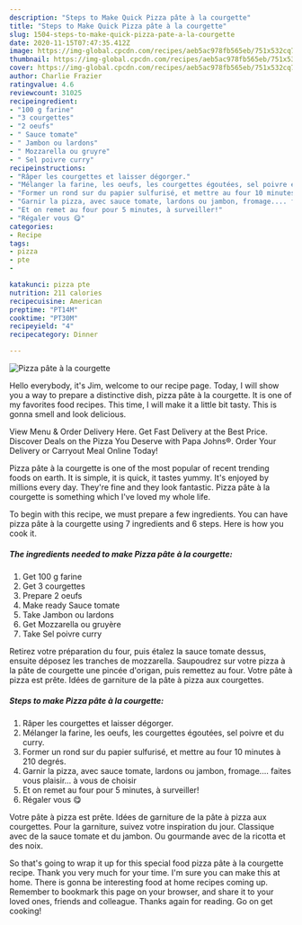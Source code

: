 ```yaml
---
description: "Steps to Make Quick Pizza pâte à la courgette"
title: "Steps to Make Quick Pizza pâte à la courgette"
slug: 1504-steps-to-make-quick-pizza-pate-a-la-courgette
date: 2020-11-15T07:47:35.412Z
image: https://img-global.cpcdn.com/recipes/aeb5ac978fb565eb/751x532cq70/pizza-pate-a-la-courgette-photo-principale-de-la-recette.jpg
thumbnail: https://img-global.cpcdn.com/recipes/aeb5ac978fb565eb/751x532cq70/pizza-pate-a-la-courgette-photo-principale-de-la-recette.jpg
cover: https://img-global.cpcdn.com/recipes/aeb5ac978fb565eb/751x532cq70/pizza-pate-a-la-courgette-photo-principale-de-la-recette.jpg
author: Charlie Frazier
ratingvalue: 4.6
reviewcount: 31025
recipeingredient:
- "100 g farine"
- "3 courgettes"
- "2 oeufs"
- " Sauce tomate"
- " Jambon ou lardons"
- " Mozzarella ou gruyre"
- " Sel poivre curry"
recipeinstructions:
- "Râper les courgettes et laisser dégorger."
- "Mélanger la farine, les oeufs, les courgettes égoutées, sel poivre et du curry."
- "Former un rond sur du papier sulfurisé, et mettre au four 10 minutes à 210 degrés."
- "Garnir la pizza, avec sauce tomate, lardons ou jambon, fromage.... faites vous plaisir... à vous de choisir"
- "Et on remet au four pour 5 minutes, à surveiller!"
- "Régaler vous 😋"
categories:
- Recipe
tags:
- pizza
- pte
- 

katakunci: pizza pte  
nutrition: 211 calories
recipecuisine: American
preptime: "PT14M"
cooktime: "PT30M"
recipeyield: "4"
recipecategory: Dinner

---
```



![Pizza pâte à la courgette](https://img-global.cpcdn.com/recipes/aeb5ac978fb565eb/751x532cq70/pizza-pate-a-la-courgette-photo-principale-de-la-recette.jpg)

Hello everybody, it's Jim, welcome to our recipe page. Today, I will show you a way to prepare a distinctive dish, pizza pâte à la courgette. It is one of my favorites food recipes. This time, I will make it a little bit tasty. This is gonna smell and look delicious.

View Menu &amp; Order Delivery Here. Get Fast Delivery at the Best Price. Discover Deals on the Pizza You Deserve with Papa Johns®. Order Your Delivery or Carryout Meal Online Today!

Pizza pâte à la courgette is one of the most popular of recent trending foods on earth. It is simple, it is quick, it tastes yummy. It's enjoyed by millions every day. They're fine and they look fantastic. Pizza pâte à la courgette is something which I've loved my whole life.


To begin with this recipe, we must prepare a few ingredients. You can have pizza pâte à la courgette using 7 ingredients and 6 steps. Here is how you cook it.

<!--inarticleads1-->

##### The ingredients needed to make Pizza pâte à la courgette:

1. Get 100 g farine
1. Get 3 courgettes
1. Prepare 2 oeufs
1. Make ready  Sauce tomate
1. Take  Jambon ou lardons
1. Get  Mozzarella ou gruyère
1. Take  Sel poivre curry


Retirez votre préparation du four, puis étalez la sauce tomate dessus, ensuite déposez les tranches de mozzarella. Saupoudrez sur votre pizza à la pâte de courgette une pincée d&#39;origan, puis remettez au four. Votre pâte à pizza est prête. Idées de garniture de la pâte à pizza aux courgettes. 

<!--inarticleads2-->

##### Steps to make Pizza pâte à la courgette:

1. Râper les courgettes et laisser dégorger.
1. Mélanger la farine, les oeufs, les courgettes égoutées, sel poivre et du curry.
1. Former un rond sur du papier sulfurisé, et mettre au four 10 minutes à 210 degrés.
1. Garnir la pizza, avec sauce tomate, lardons ou jambon, fromage.... faites vous plaisir... à vous de choisir
1. Et on remet au four pour 5 minutes, à surveiller!
1. Régaler vous 😋


Votre pâte à pizza est prête. Idées de garniture de la pâte à pizza aux courgettes. Pour la garniture, suivez votre inspiration du jour. Classique avec de la sauce tomate et du jambon. Ou gourmande avec de la ricotta et des noix. 

So that's going to wrap it up for this special food pizza pâte à la courgette recipe. Thank you very much for your time. I'm sure you can make this at home. There is gonna be interesting food at home recipes coming up. Remember to bookmark this page on your browser, and share it to your loved ones, friends and colleague. Thanks again for reading. Go on get cooking!
